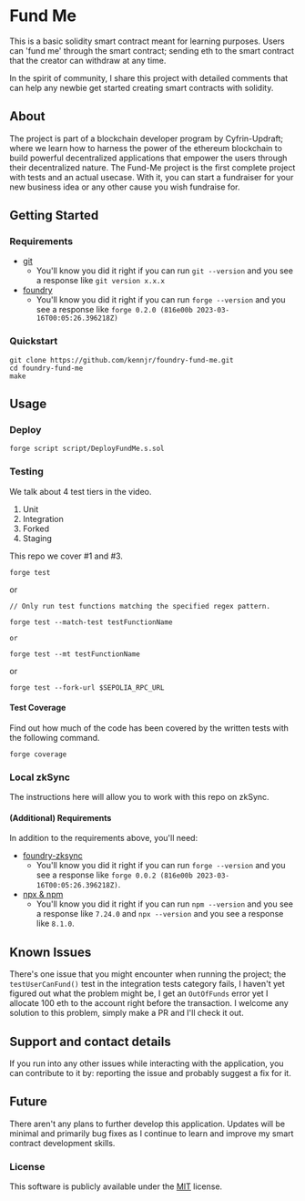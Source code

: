 # Fund Me

This is a basic solidity smart contract meant for learning purposes. Users can 'fund me' through the smart contract; sending eth to the smart contract that the creator can withdraw at any time. 

In the spirit of community, I share this project with detailed comments that can help any newbie get started creating smart contracts with solidity.

## About

The project is part of a blockchain developer program by Cyfrin-Updraft; where we learn how to harness the power of the ethereum blockchain to build powerful decentralized applications that empower the users through their decentralized nature. The Fund-Me project is the first complete project with tests and an actual usecase. With it, you can start a fundraiser for your new business idea or any other cause you wish fundraise for.

## Getting Started

### Requirements

- [git](https://git-scm.com/book/en/v2/Getting-Started-Installing-Git)
  - You'll know you did it right if you can run `git --version` and you see a response like `git version x.x.x`
- [foundry](https://getfoundry.sh/)
  - You'll know you did it right if you can run `forge --version` and you see a response like `forge 0.2.0 (816e00b 2023-03-16T00:05:26.396218Z)`


### Quickstart

```
git clone https://github.com/kennjr/foundry-fund-me.git
cd foundry-fund-me
make
```

## Usage

### Deploy

```
forge script script/DeployFundMe.s.sol
```

### Testing

We talk about 4 test tiers in the video. 

1. Unit
2. Integration
3. Forked
4. Staging

This repo we cover #1 and #3. 


```
forge test
```

or 

```
// Only run test functions matching the specified regex pattern.

forge test --match-test testFunctionName

or

forge test --mt testFunctionName
```

or

```
forge test --fork-url $SEPOLIA_RPC_URL
```

#### Test Coverage

Find out how much of the code has been covered by the written tests with the following command.

```
forge coverage
```

### Local zkSync 

The instructions here will allow you to work with this repo on zkSync.

#### (Additional) Requirements 

In addition to the requirements above, you'll need:
- [foundry-zksync](https://github.com/matter-labs/foundry-zksync)
  - You'll know you did it right if you can run `forge --version` and you see a response like `forge 0.0.2 (816e00b 2023-03-16T00:05:26.396218Z)`. 
- [npx & npm](https://docs.npmjs.com/cli/v10/commands/npm-install)
  - You'll know you did it right if you can run `npm --version` and you see a response like `7.24.0` and `npx --version` and you see a response like `8.1.0`.

## Known Issues

There's one issue that you might encounter when running the project; the ```testUserCanFund()``` test in the integration tests category fails, I haven't yet figured out what the problem might be, I get an `OutOfFunds` error yet I allocate 100 eth to the account right before the transaction. I welcome any solution to this problem, simply make a PR and I'll check it out.

## Support and contact details

If you run into any other issues while interacting with the application, you can contribute to it by: reporting the issue and probably suggest a fix for it.

## Future

There aren't any plans to further develop this application. Updates will be minimal and primarily bug fixes as I continue to learn and improve my smart contract development skills.

### License

This software is publicly available under the [MIT](LICENSE) license.